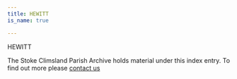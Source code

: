 ```yaml
---
title: HEWITT
is_name: true

---
```


HEWITT


The Stoke Climsland Parish Archive holds material under this index entry. To find out more please [contact us](/contact/)
